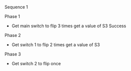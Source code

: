 Sequence 1

Phase 1
- Get main switch to flip 3 times 
    get a value of S3 Success

Phase 2
- Get switch 1 to flip 2 times
    get a value of S3 

Phase 3
- Get switch 2 to flip once